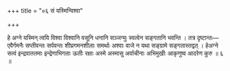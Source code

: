 +++
title = "०६ सं यस्मिन्विश्वा"

+++

हे अग्ने यस्मिन् त्वयि विश्वा विश्वानि वसूनि धनानि सञ्जग्मुः स्वत्वेन सङ्गतानि भवन्ति । तत्र दृष्टान्तः—एवैर्गमनैः सप्तीवन्तः सर्पवन्तः शीघ्रगमनशीलाः समर्थाः अश्वाः वाजे न यथा सङ्ग्रामे सङ्गतास्तद्वत् । हेअग्ने सत्वं इन्द्रवाततमाः इन्द्रेणाभिगताः ऊतीः रक्षाः अस्मे अस्मासु अर्वाचीनाः अभिमुखीः आकृणुष्व आदरेण कुरु ॥ ६ ॥
